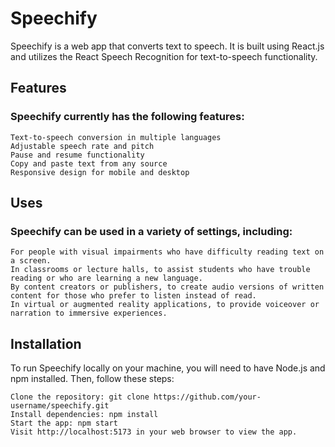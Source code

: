 # Speechify

Speechify is a web app that converts text to speech. It is built using React.js and utilizes the React Speech Recognition for text-to-speech functionality.

## Features

### Speechify currently has the following features:

    Text-to-speech conversion in multiple languages
    Adjustable speech rate and pitch
    Pause and resume functionality
    Copy and paste text from any source
    Responsive design for mobile and desktop

## Uses

### Speechify can be used in a variety of settings, including:

    For people with visual impairments who have difficulty reading text on a screen.
    In classrooms or lecture halls, to assist students who have trouble reading or who are learning a new language.
    By content creators or publishers, to create audio versions of written content for those who prefer to listen instead of read.
    In virtual or augmented reality applications, to provide voiceover or narration to immersive experiences.

## Installation

To run Speechify locally on your machine, you will need to have Node.js and npm installed. Then, follow these steps:

    Clone the repository: git clone https://github.com/your-username/speechify.git
    Install dependencies: npm install
    Start the app: npm start
    Visit http://localhost:5173 in your web browser to view the app.
